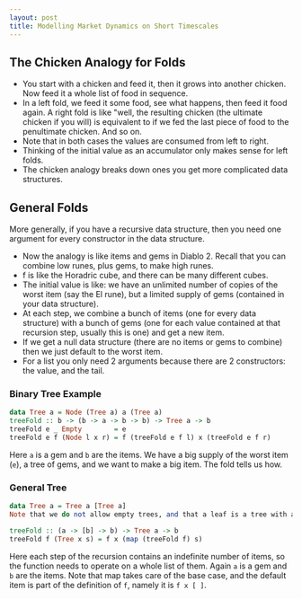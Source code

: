```yaml
---
layout: post
title: Modelling Market Dynamics on Short Timescales
---
```


<script src="https://cdn.mathjax.org/mathjax/latest/MathJax.js?config=TeX-AMS-MML_HTMLorMML" type="text/javascript"></script>


## The Chicken Analogy for Folds
- You start with a chicken and feed it, then it grows into another chicken. Now feed it a whole list of food in sequence. 
- In a left fold, we feed it some food, see what happens, then feed it food again. A right fold is like "well, the resulting chicken (the ultimate chicken if you will) is equivalent to if we fed the last piece of food to the penultimate chicken. And so on.
- Note that in both cases the values are consumed from left to right. 
- Thinking of the initial value as an accumulator only makes sense for left folds.
- The chicken analogy breaks down ones you get more complicated data structures.

## General Folds

More generally, if you have a recursive data structure, then you need one argument for every constructor in the data structure.
- Now the analogy is like items and gems in Diablo 2. Recall that you can combine low runes, plus gems, to make high runes. 
- f is like the Horadric cube, and there can be many different cubes. 
- The initial value is like: we have an unlimited number of copies of the worst item (say the El rune), but a limited supply of gems (contained in your data structure). 
- At each step, we combine a bunch of items (one for every data structure) with a bunch of gems (one for each value contained at that recursion step, usually this is one) and get a new item. 
- If we get a null data structure (there are no items or gems to combine) then we just default to the worst item.
- For a list you only need 2 arguments because there are 2 constructors: the value, and the tail.  

### Binary Tree Example

```haskell
data Tree a = Node (Tree a) a (Tree a)
treeFold :: b -> (b -> a -> b -> b) -> Tree a -> b
treeFold e _ Empty        = e
treeFold e f (Node l x r) = f (treeFold e f l) x (treeFold e f r)
```

Here `a` is a gem and `b` are the items. We have a big supply of the worst item (`e`), a tree of gems, and we want to make a big item. The fold tells us how. 


### General Tree

```haskell
data Tree a = Tree a [Tree a]
Note that we do not allow empty trees, and that a leaf is a tree with an empty list of subtrees.

treeFold :: (a -> [b] -> b) -> Tree a -> b
treeFold f (Tree x s) = f x (map (treeFold f) s)
```

Here each step of the recursion contains an indefinite number of items, so the function needs to operate on a whole list of them. Again `a` is a gem and `b` are the items. 
Note that map takes care of the base case, and the default item is part of the definition of `f`, namely it is `f x [ ]`.